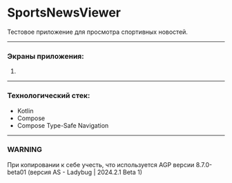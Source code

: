 # SportsNewsViewer
Тестовое приложение для просмотра спортивных новостей.

---
### Экраны приложения:
1) 
---
### Технологический стек:
- Kotlin
- Compose
- Compose Type-Safe Navigation

---
### WARNING ###
При копировании к себе учесть, что используется AGP версии 8.7.0-beta01 (версия AS - Ladybug | 2024.2.1 Beta 1)
